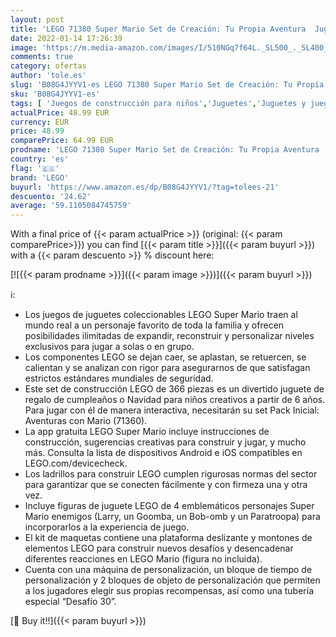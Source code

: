 ```yaml
---
layout: post
title: 'LEGO 71380 Super Mario Set de Creación: Tu Propia Aventura  Juguete de Construcción para Niños +6 años con 4 Mini Figuras'
date: 2022-01-14 17:26:39
image: 'https://m.media-amazon.com/images/I/510NGq7f64L._SL500_._SL400_.jpg'
comments: true
category: ofertas
author: 'tole.es'
slug: 'B08G4JYYV1-es LEGO 71380 Super Mario Set de Creación: Tu Propia Aventura...'
sku: 'B08G4JYYV1-es'
tags: [ 'Juegos de construcción para niños','Juguetes','Juguetes y juegos','Sets de construcción','lego', ]
actualPrice: 48.99 EUR
currency: EUR
price: 48.99
comparePrice: 64.99 EUR
prodname: 'LEGO 71380 Super Mario Set de Creación: Tu Propia Aventura  Juguete de Construcción para Niños +6 años con 4 Mini Figuras'
country: 'es'
flag: '🇪🇸'
brand: 'LEGO'
buyurl: 'https://www.amazon.es/dp/B08G4JYYV1/?tag=tolees-21'
descuento: '24.62'
average: '59.1105084745759'
---
```


With a final price of {{< param actualPrice >}} (original: {{< param comparePrice>}}) you can find [{{< param title >}}]({{< param buyurl >}}) with a  {{< param descuento >}} % discount here:

[![{{< param prodname >}}]({{< param image >}})]({{< param buyurl >}})

ℹ️:

- Los juegos de juguetes coleccionables LEGO Super Mario traen al mundo real a un personaje favorito de toda la familia y ofrecen posibilidades ilimitadas de expandir, reconstruir y personalizar niveles exclusivos para jugar a solas o en grupo.
- Los componentes LEGO se dejan caer, se aplastan, se retuercen, se calientan y se analizan con rigor para asegurarnos de que satisfagan estrictos estándares mundiales de seguridad.
- Este set de construcción LEGO de 366 piezas es un divertido juguete de regalo de cumpleaños o Navidad para niños creativos a partir de 6 años. Para jugar con él de manera interactiva, necesitarán su set Pack Inicial: Aventuras con Mario (71360).
- La app gratuita LEGO Super Mario incluye instrucciones de construcción, sugerencias creativas para construir y jugar, y mucho más. Consulta la lista de dispositivos Android e iOS compatibles en LEGO.com/devicecheck.
- Los ladrillos para construir LEGO cumplen rigurosas normas del sector para garantizar que se conecten fácilmente y con firmeza una y otra vez.
- Incluye figuras de juguete LEGO de 4 emblemáticos personajes Super Mario enemigos (Larry, un Goomba, un Bob-omb y un Paratroopa) para incorporarlos a la experiencia de juego.
- El kit de maquetas contiene una plataforma deslizante y montones de elementos LEGO para construir nuevos desafíos y desencadenar diferentes reacciones en LEGO Mario (figura no incluida).
- Cuenta con una máquina de personalización, un bloque de tiempo de personalización y 2 bloques de objeto de personalización que permiten a los jugadores elegir sus propias recompensas, así como una tubería especial “Desafío 30”.

[🛒 Buy it!!]({{< param buyurl >}})
